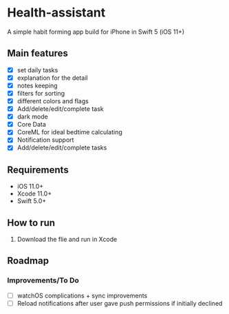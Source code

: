 # Health-assistant

A simple habit forming app build for iPhone in Swift 5 (iOS 11+)

## Main features
- [x] set daily tasks
- [x] explanation for the detail
- [x] notes keeping
- [x] filters for sorting
- [x] different colors and flags 
- [x] Add/delete/edit/complete task
- [x] dark mode
- [x] Core Data 
- [x] CoreML for ideal bedtime calculating 
- [x] Notification support
- [x] Add/delete/edit/complete tasks
## Requirements
 - iOS 11.0+
 - Xcode 11.0+
 - Swift 5.0+

## How to run

1. Download the flie and run in Xcode

## Roadmap
 
### Improvements/To Do
- [ ] watchOS complications + sync improvements
- [ ] Reload notifications after user gave push permissions if initially declined 
